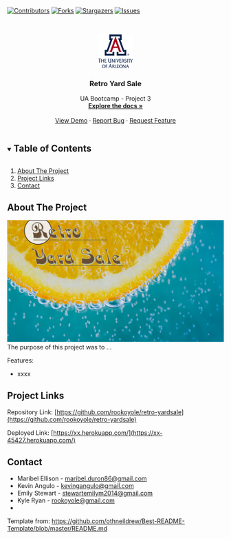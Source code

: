 <!--
*** Thanks for checking out the Best-README-Template. If you have a suggestion
*** that would make this better, please fork the repo and create a pull request
*** or simply open an issue with the tag "enhancement".
*** Thanks again! Now go create something AMAZING! :D
***
***
***
*** To avoid retyping too much info. Do a search and replace for the following:
*** github_username, repo_name, twitter_handle, email, project_title, project_description
-->



<!-- PROJECT SHIELDS -->
<!--
*** I'm using markdown "reference style" links for readability.
*** Reference links are enclosed in brackets [ ] instead of parentheses ( ).
*** See the bottom of this document for the declaration of the reference variables
*** for contributors-url, forks-url, etc. This is an optional, concise syntax you may use.
*** https://www.markdownguide.org/basic-syntax/#reference-style-links
-->
[![Contributors][contributors-shield]][contributors-url]
[![Forks][forks-shield]][forks-url]
[![Stargazers][stars-shield]][stars-url]
[![Issues][issues-shield]][issues-url]



<!-- PROJECT LOGO -->
<br />
<p align="center">
  <a href="https://github.com/rookoyole/retro-yardsale">
    <img src="./client/src/assets/images/Profile-Pic.png" alt="Logo" width="80" height="80">
  </a>

  <h3 align="center">Retro Yard Sale</h3>

  <p align="center">
    UA Bootcamp - Project 3
        <br />
        <a href="https://github.com/rookoyole/retro-yardsale"><strong>Explore the docs »</strong></a>
        <br />
        <br />
        <a href="https://github.com/rookoyole/retro-yardsale">View Demo</a>
        ·
        <a href="https://github.com/rookoyole/retro-yardsale/issues">Report Bug</a>
        ·
        <a href="https://github.com/rookoyole/retro-yardsale/issues">Request Feature</a>
  </p>
</p>



<!-- TABLE OF CONTENTS -->
<details open="open">
  <summary><h2 style="display: inline-block">Table of Contents</h2></summary>
  <ol>
    <li><a href="#about-the-project">About The Project</a></li>
    <li><a href="#project-links">Project Links</a></li>
    <li><a href="#contact">Contact</a></li>
  </ol>
</details>



<!-- ABOUT THE PROJECT -->
## About The Project

[![Product Name Screen Shot][product-screenshot]](client/src/assets/images/screenshot.png)
<br />
The purpose of this project was to ...

Features:
* xxxx

<!-- PROJECT LINKS -->
## Project Links

Repository Link: [https://github.com/rookoyole/retro-yardsale](https://github.com/rookoyole/retro-yardsale)

Deployed Link: [https://xx.herokuapp.com/](https://xx-45427.herokuapp.com/)

<!-- CONTACT -->
## Contact

* Maribel Ellison - maribel.duron86@gmail.com
* Kevin Angulo - kevingangulo@gmail.com
* Emily Stewart - stewartemilym2014@gmail.com
* Kyle Ryan - rookoyole@gmail.com
*

Template from: https://github.com/othneildrew/Best-README-Template/blob/master/README.md

<!-- MARKDOWN LINKS & IMAGES -->
<!-- https://www.markdownguide.org/basic-syntax/#reference-style-links -->
[contributors-shield]: https://img.shields.io/github/contributors/rookoyole/retro-yardsale.svg?style=for-the-badge
[contributors-url]: https://github.com/rookoyole/retro-yardsale/graphs/contributors
[forks-shield]: https://img.shields.io/github/forks/rookoyole/retro-yardsale.svg?style=for-the-badge
[forks-url]: https://github.com/rookoyole/retro-yardsale/network/members
[stars-shield]: https://img.shields.io/github/stars/rookoyole/retro-yardsale.svg?style=for-the-badge
[stars-url]: https://github.com/rookoyole/retro-yardsale/stargazers
[issues-shield]: https://img.shields.io/github/issues/rookoyole/retro-yardsale.svg?style=for-the-badge
[issues-url]: https://github.com/rookoyole/retro-yardsale/issues
[product-screenshot]: client/src/assets/images/screenshot.png